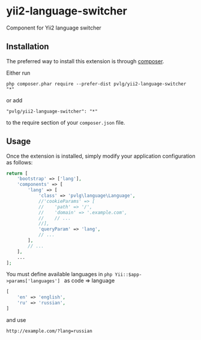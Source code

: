 yii2-language-switcher
======================
Component for Yii2 language switcher

Installation
------------

The preferred way to install this extension is through [composer](http://getcomposer.org/download/).

Either run

```
php composer.phar require --prefer-dist pvlg/yii2-language-switcher "*"
```

or add

```
"pvlg/yii2-language-switcher": "*"
```

to the require section of your `composer.json` file.


Usage
-----
Once the extension is installed, simply modify your application configuration as follows:

```php
return [
    'bootstrap' => ['lang'],
    'components' => [
        'lang' => [
            'class' => 'pvlg\language\Language',
            //'cookieParams' => [
            //    'path' => '/',
            //    'domain' => '.example.com',
            //    // ...
            //],
            'queryParam' => 'lang',
            // ...
        ],
        // ...
    ],
    ...
];
```

You must define available languages in `php Yii::$app->params['languages'] ` as code => language

```php
[
    'en' => 'english',
    'ru' => 'russian',
]
```

and use

```
http://example.com/?lang=russian
```